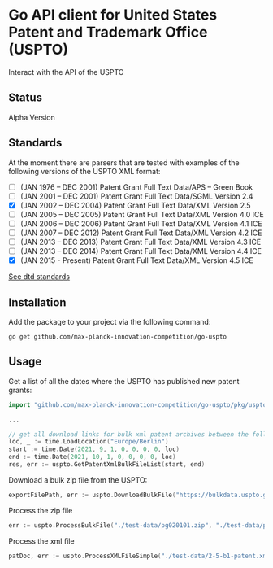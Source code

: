 # Go API client for United States Patent and Trademark Office (USPTO)

Interact with the API of the USPTO

## Status

Alpha Version

## Standards

At the moment there are parsers that are tested with examples of the following versions of the USPTO XML format:

- [ ] (JAN 1976 – DEC 2001) Patent Grant Full Text Data/APS – Green Book
- [ ] (JAN 2001 – DEC 2001) Patent Grant Full Text Data/SGML Version 2.4
- [x] (JAN 2002 – DEC 2004) Patent Grant Full Text Data/XML Version 2.5
- [ ] (JAN 2005 – DEC 2005) Patent Grant Full Text Data/XML Version 4.0 ICE
- [ ] (JAN 2006 – DEC 2006) Patent Grant Full Text Data/XML Version 4.1 ICE
- [ ] (JAN 2007 – DEC 2012) Patent Grant Full Text Data/XML Version 4.2 ICE
- [ ] (JAN 2013 – DEC 2013) Patent Grant Full Text Data/XML Version 4.3 ICE
- [ ] (JAN 2013 – DEC 2014) Patent Grant Full Text Data/XML Version 4.4 ICE
- [x] (JAN 2015 - Present) Patent Grant Full Text Data/XML Version 4.5 ICE

[See dtd standards](dtds)

## Installation

Add the package to your project via the following command:

```shell
go get github.com/max-planck-innovation-competition/go-uspto
```

## Usage

Get a list of all the dates where the USPTO has published new patent grants:
```go
import "github.com/max-planck-innovation-competition/go-uspto/pkg/uspto"

...

// get all download links for bulk xml patent archives between the following dates
loc, _ := time.LoadLocation("Europe/Berlin")
start := time.Date(2021, 9, 1, 0, 0, 0, 0, loc)
end := time.Date(2021, 10, 1, 0, 0, 0, 0, loc)
res, err := uspto.GetPatentXmlBulkFileList(start, end)
```

Download a bulk zip file from the USPTO:
```go
exportFilePath, err := uspto.DownloadBulkFile("https://bulkdata.uspto.gov/data/patent/grant/redbook/fulltext/2021/ipg210907.zip", "./test-data")
```

Process the zip file
```go
err := uspto.ProcessBulkFile("./test-data/pg020101.zip", "./test-data/pg020101/xml")
```

Process the xml file
```go
patDoc, err := uspto.ProcessXMLFileSimple("./test-data/2-5-b1-patent.xml")
```

